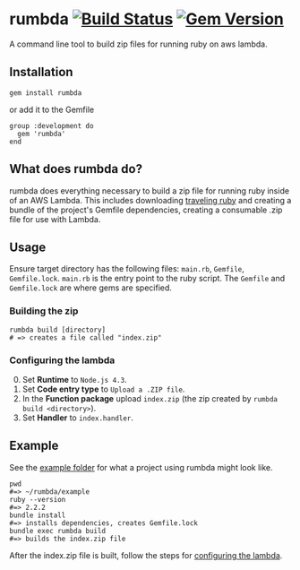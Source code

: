 # rumbda [![Build Status](https://travis-ci.org/kleaver/rumbda.svg?branch=master)](https://travis-ci.org/kleaver/rumbda) [![Gem Version](https://badge.fury.io/rb/rumbda.svg)](https://badge.fury.io/rb/rumbda)
A command line tool to build zip files for running ruby on aws lambda.

## Installation
```
gem install rumbda
```
or add it to the Gemfile

```
group :development do
  gem 'rumbda'
end
```

## What does rumbda do?
rumbda does everything necessary to build a zip file for running ruby inside of an AWS Lambda. This includes downloading [traveling ruby](https://github.com/phusion/traveling-ruby) and creating a bundle of the project's Gemfile dependencies, creating a consumable .zip file for use with Lambda.

## Usage
Ensure target directory has the following files: `main.rb`, `Gemfile`, `Gemfile.lock`.
`main.rb` is the entry point to the ruby script. The `Gemfile` and `Gemfile.lock` are where gems are specified.

### Building the zip

```
rumbda build [directory]
# => creates a file called "index.zip"
```

### Configuring the lambda
0. Set **Runtime** to `Node.js 4.3`.
0. Set **Code entry type** to `Upload a .ZIP file`.
0. In the **Function package** upload `index.zip` (the zip created by `rumbda build <directory>`).
0. Set **Handler** to `index.handler`.

## Example
See the [example folder](example/) for what a project using rumbda might look like.
```
pwd
#=> ~/rumbda/example
ruby --version
#=> 2.2.2
bundle install
#=> installs dependencies, creates Gemfile.lock
bundle exec rumbda build
#=> builds the index.zip file
```
After the index.zip file is built, follow the steps for [configuring the lambda](#configuring-the-lambda).

